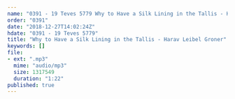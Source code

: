 ```yaml
---
name: "0391 - 19 Teves 5779 Why to Have a Silk Lining in the Tallis - Harav Leibel Groner"
order: "0391"
date: "2018-12-27T14:02:24Z"
hdate: "0391 - 19 Teves 5779"
title: "Why to Have a Silk Lining in the Tallis - Harav Leibel Groner"
keywords: []
file:
- ext: ".mp3"
  mime: "audio/mp3"
  size: 1317549
  duration: "1:22"
published: true
---
```

